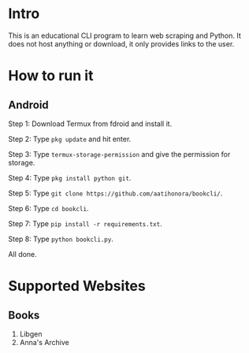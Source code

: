 # Intro
This is an educational CLI program to learn web scraping and Python. It does not host anything or download, it only provides links to the user. 

# How to run it
## Android

Step 1: Download Termux from fdroid and install it.

Step 2: Type ```pkg update``` and hit enter. 

Step 3: Type ```termux-storage-permission``` and give the permission for storage.

Step 4: Type ```pkg install python git```.

Step 5: Type ```git clone https://github.com/aatihonora/bookcli/```.

Step 6: Type ```cd bookcli```.

Step 7: Type ```pip install -r requirements.txt```.

Step 8: Type ```python bookcli.py```.

All done.

# Supported Websites 
## Books
1. Libgen 
2. Anna's Archive



